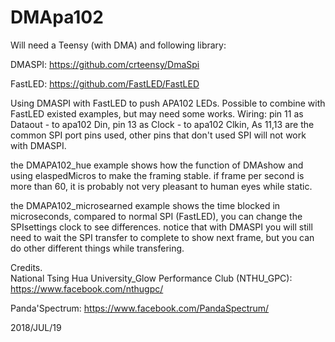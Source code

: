 # DMApa102
Will need a Teensy (with DMA) and following library:

DMASPI: https://github.com/crteensy/DmaSpi

FastLED: https://github.com/FastLED/FastLED

Using DMASPI with FastLED to push APA102 LEDs.
Possible to combine with FastLED existed examples, but may need some works.
Wiring: pin 11 as Dataout - to apa102 Din, pin 13 as Clock - to apa102 Clkin, As 11,13 are the common SPI port pins used,
other pins that don't used SPI will not work with DMASPI.

the DMAPA102_hue example shows how the function of DMAshow and using elaspedMicros to make the framing stable.
if frame per second is more than 60, it is probably not very pleasant to human eyes while static.

the DMAPA102_microsearned example shows the time blocked in microseconds, compared to normal SPI (FastLED), you can change the SPIsettings clock to see differences.
notice that with DMASPI you will still need to wait the SPI transfer to complete to show next frame, but you can do other different things while transfering.

  Credits.     
  National Tsing Hua University_Glow Performance Club (NTHU_GPC): https://www.facebook.com/nthugpc/
  
  Panda'Spectrum:   https://www.facebook.com/PandaSpectrum/
  
  2018/JUL/19
